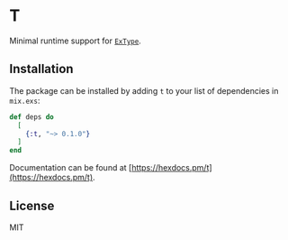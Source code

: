 # T

Minimal runtime support for [`ExType`](https://github.com/gyson/ex_type).

## Installation

The package can be installed by adding `t` to your list of dependencies in `mix.exs`:

```elixir
def deps do
  [
    {:t, "~> 0.1.0"}
  ]
end
```

Documentation can be found at [https://hexdocs.pm/t](https://hexdocs.pm/t).

## License

MIT
